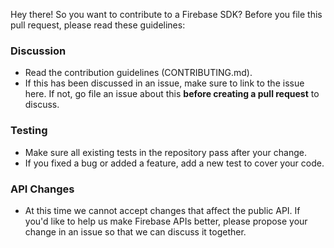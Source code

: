 Hey there! So you want to contribute to a Firebase SDK? 
Before you file this pull request, please read these guidelines:

### Discussion

  * Read the contribution guidelines (CONTRIBUTING.md).
  * If this has been discussed in an issue, make sure to link to the issue here. 
    If not, go file an issue about this **before creating a pull request** to discuss.

### Testing

  * Make sure all existing tests in the repository pass after your change.
  * If you fixed a bug or added a feature, add a new test to cover your code.

### API Changes

  * At this time we cannot accept changes that affect the public API.  If you'd like to help 
    us make Firebase APIs better, please propose your change in an issue so that we 
    can discuss it together.

